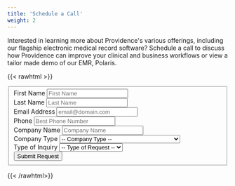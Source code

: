 ```yaml
---
title: 'Schedule a Call'
weight: 2
---
```


Interested in learning more about Providence's various offerings, including our flagship electronic medical record software? Schedule a call to discuss how Providence can improve your clinical and business workflows or view a tailor made demo of our EMR, Polaris.

{{< rawhtml >}}
<form id="fs-frm" name="simple-contact-form" accept-charset="utf-8" action="https://formspree.io/f/mrgvzgry" method="post">
  <fieldset id="fs-frm-inputs">
    <div class="row">
      <div class="col-xs-12 col-md-6">
        <label for="first-name" class="form-label sr-only">First Name</label>
        <input type="text" class="form-control" name="first_name" id="first-name" placeholder="First Name" required="">
      </div>
      <div class="col-xs-12 col-md-6">
        <label for="last-name" class="form-label sr-only">Last Name</label>
        <input type="text" class="form-control" name="last-name" id="last-name" placeholder="Last Name" required="">
      </div>
    </div>
    <div class="row pt-3">
      <div class="col-xs-12 col-md-6">
        <label for="email-address" class="form-label sr-only">Email Address</label>
        <input type="email" class="form-control" name="_replyto" id="email-address" placeholder="email@domain.com" required="">
      </div>
      <div class="col-xs-12 col-md-6">
        <label for="phone" class="form-label sr-only">Phone</label>
        <input type="text" class="form-control" name="phone" id="phone" placeholder="Best Phone Number" required>
      </div>
    </div>
    <div class="row pt-3">
      <div class="col-xs-12 col-md-6">
        <label for="firm-name" class="form-label mt-2 sr-only">Company Name</label>
        <input type="firm-name" class="form-control" name="firm-name" id="firm-name" placeholder="Company Name" required="">
      </div>
      <div class="col-xs-12 col-md-6">
        <label for="company-type" class="form-label mt-2 sr-only">Company Type</label>
        <select name="company-type" id="company-type" class="form-control">
          <option value="">-- Company Type --</option>
          <option value="school-private">Private School</option>
          <option value="school-district">Public School District</option>
          <option value="school-charter">Charter, Boarding, or Other Type of School</option>
          <option value="outpatient-spec">Outpatient Specialty</option>
          <option value="pcp-fm">Primary Care / Family Medicine</option>
          <option value="other">Other Healthcare Clinic</option>
        </select>
      </div>
    </div>
    <div class="row pt-3">
      <div class="col-xs-12 col-md-12">
        <label for="inquiry-type" class="form-label mt-2 sr-only">Type of Inquiry</label>
        <select name="inquiry-type" class="form-control" id="inquiry-type">
          <option value="">-- Type of Request --</option>
          <option value="more_info">Request Information</option>
          <option value="demo">Schedule a Demo</option>
        </select>
      </div>
    </div>
    <div class="row py-3">
      <div class="d-grid gap-2 col-12">
        <button type="submit" class="btn d-block w-100 btn-primary btn-lg">Submit Request</button>
      </div>
    </div>
    <input type="hidden" name="_subject" id="email-subject" value="Contact Form Submission">
  </fieldset>
</form>
{{< /rawhtml>}}
